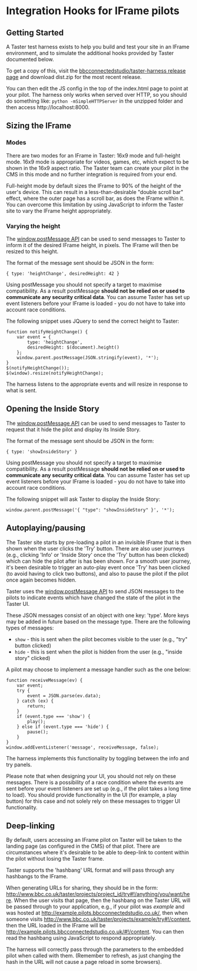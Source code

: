 Integration Hooks for IFrame pilots
===================================

## Getting Started

A Taster test harness exists to help you build and test your site in an IFrame environment, and to
simulate the additional hooks provided by Taster documented below.

To get a copy of this, visit the [bbcconnectedstudio/taster-harness release page](https://github.com/BBCConnectedStudio/taster-harness/releases)
and download dist.zip for the most recent release.

You can then edit the JS config in the top of the index.html page to point at your pilot. The harness only works when served over HTTP, so you should do something like: `python -mSimpleHTTPServer` in the unzipped folder and then access http://localhost:8000.

## Sizing the IFrame

### Modes

There are two modes for an IFrame in Taster: 16x9 mode and full-height mode. 16x9 mode is appropriate for
videos, games, etc, which expect to be shown in the 16x9 aspect ratio. The Taster team can create your pilot
in the CMS in this mode and no further integration is required from your end.

Full-height mode by default sizes the IFrame to 90% of the height of the user's device. This can result in a
less-than-desirable "double scroll bar" effect, where the outer page has a scroll bar, as does the IFrame
within it. You can overcome this limitation by using JavaScript to inform the Taster site to vary
the IFrame height appropriately.

### Varying the height

The [window.postMessage API](https://developer.mozilla.org/en-US/docs/Web/API/Window/postMessage)
can be used to send messages to Taster to inform it of the desired IFrame height, in pixels. The IFrame
will then be resized to this height.

The format of the message sent should be JSON in the form:

    { type: 'heightChange', desiredHeight: 42 }

Using postMessage you should not specify a target to maximise compatibility. As a result
postMessage **should not be relied on or used to communicate any security critical data**.
You can assume Taster has set up event listeners before your IFrame is loaded - you do not
have to take into account race conditions.

The following snippet uses JQuery to send the correct height to Taster:
 
    function notifyHeightChange() {
        var event = {
            type: 'heightChange',
            desiredHeight: $(document).height()
        };
        window.parent.postMessage(JSON.stringify(event), '*');
    }
    $(notifyHeightChange());
    $(window).resize(notifyHeightChange);

The harness listens to the appropriate events and will resize in response to what is sent.

## Opening the Inside Story

The [window.postMessage API](https://developer.mozilla.org/en-US/docs/Web/API/Window/postMessage)
can be used to send messages to Taster to request that it hide the pilot and display its Inside Story.

The format of the message sent should be JSON in the form:

    { type: 'showInsideStory' }

Using postMessage you should not specify a target to maximise compatibility. As a result
postMessage **should not be relied on or used to communicate any security critical data**.
You can assume Taster has set up event listeners before your IFrame is loaded - you do not
have to take into account race conditions.

The following snippet will ask Taster to display the Inside Story:
 
    window.parent.postMessage('{ "type": "showInsideStory" }', '*');


## Autoplaying/pausing

The Taster site starts by pre-loading a pilot in an invisible IFrame that is then shown when the user
clicks the 'Try' button. There are also user journeys (e.g., clicking 'Info' or 'Inside Story' once
the 'Try' button has been clicked) which can hide the pilot after is has been shown. For a smooth
user journey, it's been desirable to trigger an auto-play event once 'Try' has been clicked (to avoid
having to click two buttons), and also to pause the pilot if the pilot once again becomes hidden.

Taster uses the [window.postMessage API](https://developer.mozilla.org/en-US/docs/Web/API/Window/postMessage)
to send JSON messages to the pilots to indicate events which have changed the state of the pilot in the
Taster UI.

These JSON messages consist of an object with one key: 'type'. More keys may be added in future based
on the message type. There are the following types of messages:

* `show` - this is sent when the pilot becomes visible to the user (e.g., "try" button clicked)
* `hide` - this is sent when the pilot is hidden from the user (e.g., "inside story" clicked)

A pilot may choose to implement a message handler such as the one below:

    function receiveMessage(ev) {
        var event;
        try {
            event = JSON.parse(ev.data);
        } catch (ex) {
            return;
        }
        if (event.type === 'show') {
            play();
        } else if (event.type === 'hide') {
            pause();
        }
    }
    window.addEventListener('message', receiveMessage, false);

The harness implements this functionality by toggling between the info and try panels.

Please note that when designing your UI, you should not rely on these messages. There is a
possibility of a race condition where the events are sent before your event listeners are set
up (e.g., if the pilot takes a long time to load). You should provide functionality in the UI
(for example, a play button) for this case and not solely rely on these messages to trigger
UI functionality.

## Deep-linking

By default, users accessing an IFrame pilot on Taster will be taken to the landing page (as
configured in the CMS) of that pilot. There are circumstances where it's desirable to be able
to deep-link to content within the pilot without losing the Taster frame.

Taster supports the 'hashbang' URL format and will pass through any hashbangs to the IFrame.

When generating URLs for sharing, they should be in the form: http://www.bbc.co.uk/taster/projects/project_id/try#!/anything/you/want/here.
When the user visits that page, then the hashbang on the Taster URL will be passed through to your application,
e.g., if your pilot was _example_ and was hosted at http://example.pilots.bbcconnectedstudio.co.uk/, then
when someone visits http://www.bbc.co.uk/taster/projects/example/try#!/content, then the
URL loaded in the IFrame will be http://example.pilots.bbcconnectedstudio.co.uk/#!/content. 
You can then read the hashbang using JavaScript to respond appropriately.

The harness will correctly pass through the parameters to the embedded pilot when called with them.
(Remember to refresh, as just changing the hash in the URL will not cause a page reload in some
browsers).

